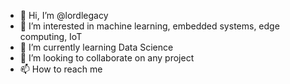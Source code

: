 - 👋 Hi, I’m @lordlegacy
- 👀 I’m interested in machine learning, embedded systems, edge computing, IoT
- 🌱 I’m currently learning Data Science
- 💞️ I’m looking to collaborate on any project
- 📫 How to reach me 

<!---
lordlegacy/lordlegacy is a ✨ special ✨ repository because its `README.md` (this file) appears on your GitHub profile.
You can click the Preview link to take a look at your changes.
--->
